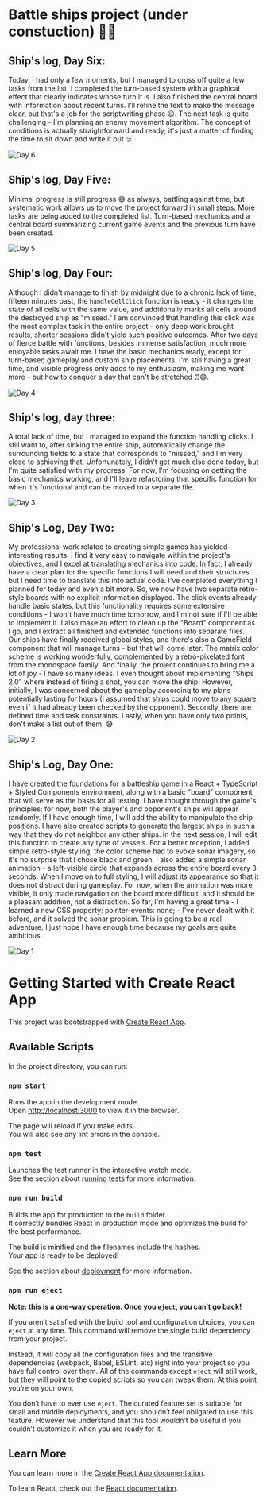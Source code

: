 # Battle ships project (under constuction) 🚧⚓
## Ship's log, Day Six:
Today, I had only a few moments, but I managed to cross off quite a few tasks from the list. I completed the turn-based system with a graphical effect that clearly indicates whose turn it is. I also finished the central board with information about recent turns. I'll refine the text to make the message clear, but that's a job for the scriptwriting phase 😉. The next task is quite challenging - I'm planning an enemy movement algorithm. The concept of conditions is actually straightforward and ready; it's just a matter of finding the time to sit down and write it out 🙄.

![Day 6]("./../public/Screenshot_6.png)
## Ship's log, Day Five:
Minimal progress is still progress 😅 as always, battling against time, but systematic work allows us to move the project forward in small steps. More tasks are being added to the completed list. Turn-based mechanics and a central board summarizing current game events and the previous turn have been created.

![Day 5]("./../public/Screenshot_5.png)

## Ship's log, Day Four:
Although I didn't manage to finish by midnight due to a chronic lack of time, fifteen minutes past, the `handleCellClick` function is ready - it changes the state of all cells with the same value, and additionally marks all cells around the destroyed ship as "missed." I am convinced that handling this click was the most complex task in the entire project - only deep work brought results, shorter sessions didn't yield such positive outcomes. After two days of fierce battle with functions, besides immense satisfaction, much more enjoyable tasks await me. I have the basic mechanics ready, except for turn-based gameplay and custom ship placements. I'm still having a great time, and visible progress only adds to my enthusiasm, making me want more - but how to conquer a day that can't be stretched ⏰😄.

![Day 4]("./../public/Screenshot_4.png)
## Ship's log, day three:
A total lack of time, but I managed to expand the function handling clicks. I still want to, after sinking the entire ship, automatically change the surrounding fields to a state that corresponds to "missed," and I'm very close to achieving that. Unfortunately, I didn't get much else done today, but I'm quite satisfied with my progress. For now, I'm focusing on getting the basic mechanics working, and I'll leave refactoring that specific function for when it's functional and can be moved to a separate file.

![Day 3]("./../public/Screenshot_3.png)
## Ship's Log, Day Two:
My professional work related to creating simple games has yielded interesting results: I find it very easy to navigate within the project's objectives, and I excel at translating mechanics into code. In fact, I already have a clear plan for the specific functions I will need and their structures, but I need time to translate this into actual code. I've completed everything I planned for today and even a bit more. So, we now have two separate retro-style boards with no explicit information displayed. The click events already handle basic states, but this functionality requires some extensive conditions - I won't have much time tomorrow, and I'm not sure if I'll be able to implement it. I also make an effort to clean up the "Board" component as I go, and I extract all finished and extended functions into separate files. Our ships have finally received global styles, and there's also a GameField component that will manage turns - but that will come later. The matrix color scheme is working wonderfully, complemented by a retro-pixelated font from the monospace family. And finally, the project continues to bring me a lot of joy - I have so many ideas. I even thought about implementing "Ships 2.0" where instead of firing a shot, you can move the ship! However, initially, I was concerned about the gameplay according to my plans potentially lasting for hours (I assumed that ships could move to any square, even if it had already been checked by the opponent). Secondly, there are defined time and task constraints. Lastly, when you have only two points, don't make a list out of them. 😅

![Day 2]("./../public/Screenshot_2.png)
## Ship's Log, Day One:
I have created the foundations for a battleship game in a React + TypeScript + Styled Components environment, along with a basic "board" component that will serve as the basis for all testing. I have thought through the game's principles; for now, both the player's and opponent's ships will appear randomly. If I have enough time, I will add the ability to manipulate the ship positions. I have also created scripts to generate the largest ships in such a way that they do not neighbor any other ships. In the next session, I will edit this function to create any type of vessels. For a better reception, I added simple retro-style styling; the color scheme had to evoke sonar imagery, so it's no surprise that I chose black and green. I also added a simple sonar animation - a left-visible circle that expands across the entire board every 3 seconds. When I move on to full styling, I will adjust its appearance so that it does not distract during gameplay. For now, when the animation was more visible, it only made navigation on the board more difficult, and it should be a pleasant addition, not a distraction. So far, I'm having a great time - I learned a new CSS property: pointer-events: none; - I've never dealt with it before, and it solved the sonar problem. This is going to be a real adventure; I just hope I have enough time because my goals are quite ambitious.

![Day 1]("./../public/Screenshot_1.png)
# Getting Started with Create React App

This project was bootstrapped with [Create React App](https://github.com/facebook/create-react-app).

## Available Scripts

In the project directory, you can run:

### `npm start`

Runs the app in the development mode.\
Open [http://localhost:3000](http://localhost:3000) to view it in the browser.

The page will reload if you make edits.\
You will also see any lint errors in the console.

### `npm test`

Launches the test runner in the interactive watch mode.\
See the section about [running tests](https://facebook.github.io/create-react-app/docs/running-tests) for more information.

### `npm run build`

Builds the app for production to the `build` folder.\
It correctly bundles React in production mode and optimizes the build for the best performance.

The build is minified and the filenames include the hashes.\
Your app is ready to be deployed!

See the section about [deployment](https://facebook.github.io/create-react-app/docs/deployment) for more information.

### `npm run eject`

**Note: this is a one-way operation. Once you `eject`, you can’t go back!**

If you aren’t satisfied with the build tool and configuration choices, you can `eject` at any time. This command will remove the single build dependency from your project.

Instead, it will copy all the configuration files and the transitive dependencies (webpack, Babel, ESLint, etc) right into your project so you have full control over them. All of the commands except `eject` will still work, but they will point to the copied scripts so you can tweak them. At this point you’re on your own.

You don’t have to ever use `eject`. The curated feature set is suitable for small and middle deployments, and you shouldn’t feel obligated to use this feature. However we understand that this tool wouldn’t be useful if you couldn’t customize it when you are ready for it.

## Learn More

You can learn more in the [Create React App documentation](https://facebook.github.io/create-react-app/docs/getting-started).

To learn React, check out the [React documentation](https://reactjs.org/).
